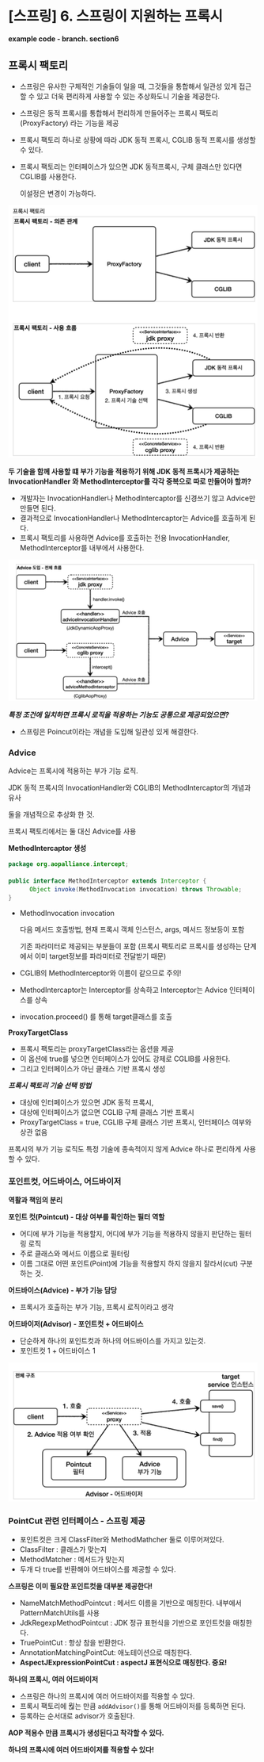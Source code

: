 # [스프링] 6. 스프링이 지원하는 프록시

**example code -  branch. section6**

## 프록시 팩토리

- 스프링은 유사한 구체적인 기술들이 일을 때, 그것들을 통합해서 일관성 있게 접근할 수 있고 더욱 편리하게 사용할 수 있는 추상화도니 기술을 제공한다.
- 스프링은 동적 프록시를 통합해서 편리하게 만들어주는 프록시 팩토리(ProxyFactory) 라는 기능을 제공
- 프록시 팩토리 하나로 상황에 따라 JDK 동적 프록시, CGLIB 동적 프록시를 생성할 수 있다.
- 프록시 팩토리는 인터페이스가 있으면 JDK 동적프록시, 구체 클래스만 있다면 CGLIB를 사용한다.

  이설정은 변경이 가능하다.

![img_11.png](img%2Fimg_11.png)

**********두 기술을 함께 사용할 떄 부가 기능을 적용하기 위해 JDK 동적 프록시가 제공하는 InvocationHandler 와 MethodInterceptor를 각각 중복으로 따로 만들어야 할까?**********

- 개발자는 InvocationHandler나 MethodIntercaptor를 신경쓰기 않고 Advice만 만들면 된다.
- 결과적으로 InvocationHandler나 MethodIntercaptor는 Advice를 호출하게 된다.
- 프록시 팩토리를 사용하면 Advice를 호출하는 전용 InvocationHandler, MethodInterceptor를 내부에서 사용한다.

![img_12.png](img%2Fimg_12.png)

***************************************************특정 조건에 일치하면 프록시 로직을 적용하는 기능도 공통으로 제공되었으면?***************************************************

- 스프링은 Poincut이라는 개념을 도입해 일관성 있게 해결한다.

### Advice

Advice는 프록시에 적용하는 부가 기능 로직.

JDK 동적 프록시의 InvocationHandler와 CGLIB의 MethodIntercaptor의 개념과 유사

둘을 개념적으로 추상화 한 것.

프록시 팩토리에서는 둘 대신 Advice를 사용

**MethodIntercaptor 생성**

```java
package org.aopalliance.intercept;

public interface MethodInterceptor extends Interceptor {
      Object invoke(MethodInvocation invocation) throws Throwable;
}
```

- MethodInvocation invocation

  다음 메서드 호출방법, 현재 프록시 객체 인스턴스, args, 메서드 정보등이 포함

  기존 파라미터로 제공되는 부분들이 포함
  (프록시 팩토리로 프록시를 생성하는 단계에서 이미 target정보를 파라미터로 전달받기 때문)

- CGLIB의 MethodInterceptor와 이름이 같으므로 주의!
- MethodIntercaptor는 Interceptor를 상속하고 Interceptor는 Advice 인터페이스를 상속
- invocation.proceed() 를 통해 target클래스를 호출

**ProxyTargetClass**

- 프록시 팩토리는 proxyTargetClass라는 옵션을 제공
- 이 옵션에 true를 넣으면 인터페이스가 있어도 강제로 CGLIB를 사용한다.
- 그리고 인터페이스가 아닌 클래스 기반 프록시 생성

***************************************************프록시 팩토리 기술 선택 방법***************************************************

- 대상에 인터페이스가 있으면 JDK 동적 프록시,
- 대상에 인터페이스가 없으면 CGLIB 구체 클래스 기반 프록시
- ProxyTargetClass = true, CGLIB 구체 클래스 기반 프록시, 인터페이스 여부와 상관 없음

프록시의 부가 기능 로직도 특정 기술에 종속적이지 않게 Advice 하나로 편리하게 사용할 수 있다.

### 포인트컷, 어드바이스, 어드바이저

**역활과 책임의 분리**

******************포인트 컷(Pointcut) - 대상 여부를 확인하는 필터 역할******************

- 어디에 부가 기능을 적용할지, 어디에 부가 기능을 적용하지 않을지 판단하는 필터링 로직
- 주로 클래스와 메서드 이름으로 필터링
- 이름 그대로 어떤 포인트(Point)에 기능을 적용할지 하지 않을지 잘라서(cut) 구분하는 것.

**********************어드바이스(Advice) - 부가 기능 담당**********************

- 프록시가 호출하는 부가 기능, 프록시 로직이라고 생각

**어드바이저(Advisor) - 포인트컷 + 어드바이스**

- 단순하게 하나의 포인트컷과 하나의 어드바이스를 가지고 있는것.
- 포인트컷 1 + 어드바이스 1

![img_13.png](img%2Fimg_13.png)

### PointCut 관련 인터페이스 - 스프링 제공

- 포인트컷은 크게 ClassFilter와 MethodMathcher 둘로 이루어져있다.
- ClassFilter : 클래스가 맞는지
- MethodMatcher : 메서드가 맞는지
- 두개 다 true를 반환해야 어드바이스를 제공할 수 있다.

**스프링은 이미 필요한 포인트컷을 대부분 제공한다!**

- NameMatchMethodPointcut  : 메서드 이름을 기반으로 매칭한다. 내부에서 PatternMatchUtils를 사용
- JdkRegexpMethodPointcut : JDK 정규 표현식을 기반으로 포인트컷을 매칭한다.
- TruePointCut : 항상 참을 반환한다.
- AnnotationMatchingPointCut: 애노테이션으로 매칭한다.
- **AspectJExpressionPointCut : aspectJ 표현식으로 매칭한다. 중요!**

****************************************************************************하나의 프록시, 여러 어드바이저****************************************************************************

- 스프링은 하나의 프록시에 여러 어드바이저를 적용할 수 있다.
- 프록시 팩토리에 웒는 만큼 `addAdvisor()`를 통해 어드바이저를 등록하면 된다.
- 등록하는 순서대로 advisor가 호출된다.

**AOP 적용수 만큼 프록시가 생성된다고 착각할 수 있다.**

**하나의 프록시에 여러 어드바이저를 적용할 수 있다!**